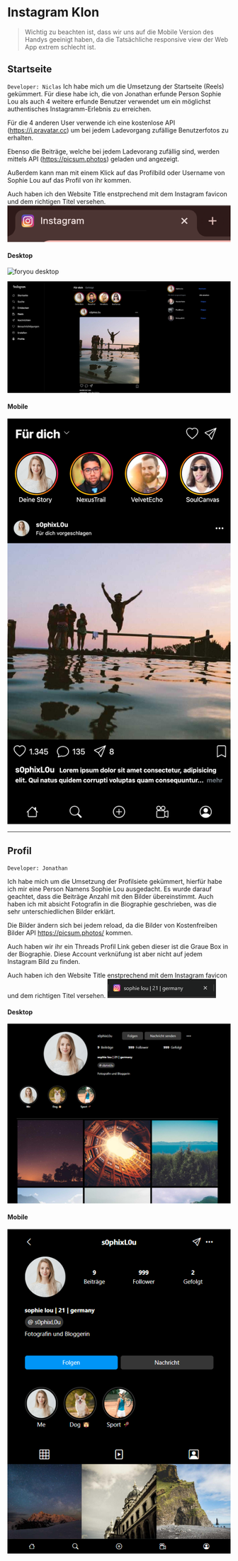 # Instagram Klon

> Wichtig zu beachten ist, dass wir uns auf die Mobile Version des Handys geeinigt haben, da die Tatsächliche responsive view der Web App extrem schlecht ist.

## Startseite
`Developer: Niclas`
Ich habe mich um die Umsetzung der Startseite (Reels) gekümmert. Für diese habe ich, die von Jonathan erfunde Person Sophie Lou als auch 4 weitere erfunde Benutzer verwendet um ein  möglichst authentisches Instagramm-Erlebnis zu erreichen. 

Für die 4 anderen User verwende ich eine kostenlose API (https://i.pravatar.cc) um bei jedem Ladevorgang zufällige Benutzerfotos zu erhalten. 

Ebenso die Beiträge, welche bei jedem Ladevorang zufällig sind, werden mittels API (https://picsum.photos) geladen und angezeigt.

Außerdem kann man mit einem Klick auf das Profilbild oder Username von Sophie Lou auf das Profil von ihr kommen.

Auch haben ich den Website Title enstprechend mit dem Instagram favicon und dem richtigen Titel versehen. ![foryou title text and favicon](/img/screenshots/foryou-title.png)

#### Desktop
![foryou desktop]()

<img src="/img/screenshots/foryou-desktop.png" style="width: 568px">

#### Mobile
![foryou mobile](/img/screenshots/foryou-mobile.png)

---

## Profil
`Developer: Jonathan`

Ich habe mich um die Umsetzung der Profilsiete gekümmert, hierfür habe ich mir eine Person Namens Sophie Lou ausgedacht. Es wurde darauf geachtet, dass die Beiträge Anzahl mit den Bilder übereinstimmt. Auch haben ich mit absicht Fotografin in die Biographie geschrieben, was die sehr unterschiedlichen Bilder erklärt.

Die Bilder ändern sich bei jedem reload, da die Bilder von Kostenfreiben Bilder API https://picsum.photos/ kommen.

Auch haben wir ihr ein Threads Profil Link geben dieser ist die Graue Box in der Biographie. Diese Account verknüfung ist aber nicht auf jedem Instagram Bild zu finden.

Auch haben ich den Website Title enstprechend mit dem Instagram favicon und dem richtigen Titel versehen. ![profile title text and favicon](/img/screenshots/profile-title.png)

#### Desktop
![profile desktop](/img/screenshots/profil-desktop.png)

#### Mobile
![profile mobile](/img/screenshots/profil-mobile.png)
